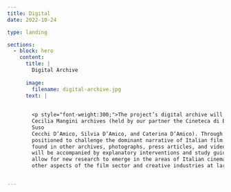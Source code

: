 ```yaml
---
title: Digital
date: 2022-10-24

type: landing

sections:
  - block: hero
    content:
      title: |
        Digital Archive
        
      image:
        filename: digital-archive.jpg
      text: |
       
        
        <p style="font-weight:300;">The project’s digital archive will contain digitised primary materials from the following archives: the Mara Blasetti and 
        Cecilia Mangini archives (held by our partner the Cineteca di Bologna), and the Cecchi D’Amico family archive (including papers of 
        Suso 
        Cecchi D’Amico, Silvia D’Amico, and Caterina D’Amico). Through the project team’s work, these resources will be critically  
        positioned to challenge the dominant narrative of Italian film history. The digital archive will also include material on women 
        found in other archives, photographs, press articles, and videos of oral testimonies collected for this project. These
        will be accompanied by explanatory interventions and study guides for researchers and other users. This open-access repository will 
        allow for new research to emerge in the areas of Italian cinema and culture, production studies, gendered labour, oral history, and 
        other aspects of the film sector and creative industries at large.</p>


--- 
```



